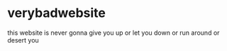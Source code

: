 # verybadwebsite

this website is never gonna give you up or let you down or run around or desert you
